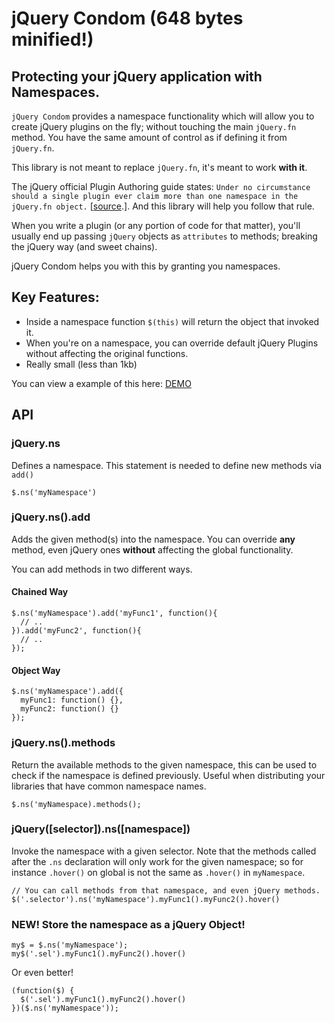 # jQuery Condom (648 bytes minified!)
## Protecting your jQuery application with Namespaces.

`jQuery Condom` provides a namespace functionality which will allow you to create jQuery plugins on the fly; without touching the main `jQuery.fn` method. You have the same amount of control as if defining it from `jQuery.fn`.

This library is not meant to replace `jQuery.fn`, it's meant to work **with it**. 

The jQuery official Plugin Authoring guide states: `Under no circumstance should a single plugin ever claim more than one namespace in the jQuery.fn object.` [[source](http://docs.jquery.com/Plugins/Authoring#Plugin_Methods).]. And this library will help you follow that rule.

When you write a plugin (or any portion of code for that matter), you'll usually end up passing `jQuery` objects as `attributes` to methods; breaking the jQuery way (and sweet chains).

jQuery Condom helps you with this by granting you namespaces.

## Key Features:

* Inside a namespace function `$(this)` will return the object that invoked it.
* When you're on a namespace, you can override default jQuery Plugins without affecting the original functions.
* Really small (less than 1kb)
 

You can view a example of this here: [DEMO](http://jsfiddle.net/kuroir/PDNb9/9/)

## API

### jQuery.ns
Defines a namespace. This statement is needed to define new methods via `add()`

    $.ns('myNamespace')

### jQuery.ns().add
Adds the given method(s) into the namespace. You can override **any** method, even jQuery ones **without** affecting the global functionality. 

You can add methods in two different ways.

#### Chained Way
    $.ns('myNamespace').add('myFunc1', function(){
      // ..
    }).add('myFunc2', function(){
      // ..
    });
    
#### Object Way
    $.ns('myNamespace').add({
      myFunc1: function() {},
      myFunc2: function() {}
    });

### jQuery.ns().methods
Return the available methods to the given namespace, this can be used to check if the namespace is defined previously. Useful when distributing your libraries that have common namespace names. 

    $.ns('myNamespace).methods();
    
### jQuery([selector]).ns([namespace])
Invoke the namespace with a given selector. Note that the methods called after the `.ns` declaration will only work for the given namespace; so for instance `.hover()` on global is not the same as `.hover()` in `myNamespace`.

    // You can call methods from that namespace, and even jQuery methods.
    $('.selector').ns('myNamespace').myFunc1().myFunc2().hover()

### NEW! Store the namespace as a jQuery Object!

    my$ = $.ns('myNamespace');
    my$('.sel').myFunc1().myFunc2().hover()
    
Or even better!

    (function($) {
      $('.sel').myFunc1().myFunc2().hover()
    })($.ns('myNamespace'));